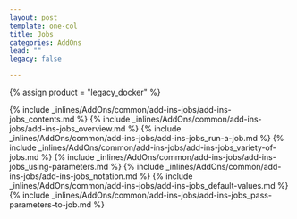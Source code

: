 ```yaml
---
layout: post
template: one-col
title: Jobs
categories: AddOns
lead: ""
legacy: false

---
```

{% assign product = "legacy_docker" %}

{% include _inlines/AddOns/common/add-ins-jobs/add-ins-jobs_contents.md %}
{% include _inlines/AddOns/common/add-ins-jobs/add-ins-jobs_overview.md %}
{% include _inlines/AddOns/common/add-ins-jobs/add-ins-jobs_run-a-job.md %}
{% include _inlines/AddOns/common/add-ins-jobs/add-ins-jobs_variety-of-jobs.md %}
{% include _inlines/AddOns/common/add-ins-jobs/add-ins-jobs_using-parameters.md %}
{% include _inlines/AddOns/common/add-ins-jobs/add-ins-jobs_notation.md %}
{% include _inlines/AddOns/common/add-ins-jobs/add-ins-jobs_default-values.md %}
{% include _inlines/AddOns/common/add-ins-jobs/add-ins-jobs_pass-parameters-to-job.md %}
